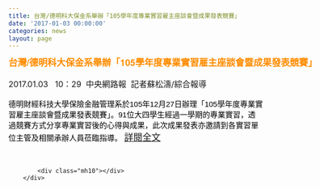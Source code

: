 ```yaml
---
title: 台灣/德明科大保金系舉辦「105學年度專業實習雇主座談會暨成果發表競賽」
date: '2017-01-03 00:00:00'
categories: news
layout: page
---
```


<div class="text">
			<div>
	<div>
		<div>
			<div>
				<h1 style="border: 0px none; margin: 0px; outline: none 0px; padding: 0px; font-stretch: normal; font-size: 30px; line-height: 1.3; font-family: 微软雅黑, 黑体, &quot;helvetica neue&quot;, &quot;lucida grande&quot;, Arial, PMingLiU, &quot;Trebuchet MS&quot;, Helvetica, Verdana, sans-serif; color: rgb(49, 49, 51); width: 630px;">
					<span style="color: rgb(255, 140, 0);"><span style="font-size: 18px;">台灣/德明科大保金系舉辦「105學年度專業實習雇主座談會暨成果發表競賽」</span></span></h1>
			</div>
			<div>
				<div>
					<br>
					<span style="font-size: 16px;">2017.01.03 &nbsp; 10：29 &nbsp;中央網路報 &nbsp;記者蘇松濤/綜合報導</span></div>
				<div>
					&nbsp;</div>
				<div>
					<span style="color: rgb(0, 0, 0); font-family: 宋体, SimSun, Arial, sans-serif; font-size: 15px; text-align: justify;">德明財經科技大學保險金融管理系於105年12月27日辦理「105學年度專業實習雇主座談會暨成果發表競賽」。91位大四學生經過一學期的專業實習，透過競賽方式分享專業實習後的心得與成果，此次成果發表亦邀請到各實習單位主管及相關承辦人員莅臨指導。&nbsp;</span><font face="Microsoft Jhenghei, Verdana, Arial, PMingLiU, sans-serif"><span style="font-size: 18px;"><a href="http://www.cdnews.com.tw/cdnews_site/docDetail.jsp?coluid=121&amp;docid=103989406">詳閱全文</a></span></font></div>
			</div>
		</div>
		<div>
			&nbsp;</div>
	</div>
</div>
<div>
	&nbsp;</div>

			<div class="mh10"></div>
		</div>